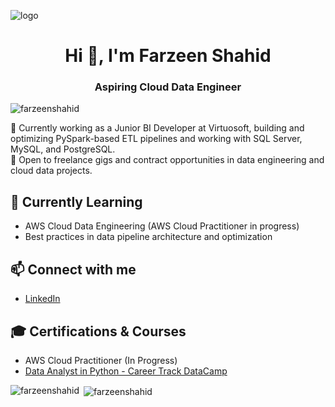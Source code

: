 ![logo](https://github.com/farzeenshahid/farzeenshahid/blob/main/Github%20Banner.png)
<h1 align="center">Hi 👋, I'm Farzeen Shahid</h1>
<h3 align="center">Aspiring Cloud Data Engineer </h3>



<p align="left"> <img src="https://komarev.com/ghpvc/?username=farzeenshahid&label=Profile%20views&color=0e75b6&style=flat" alt="farzeenshahid" /> </p>



🔭 Currently working as a Junior BI Developer at Virtuosoft, building and optimizing PySpark-based ETL pipelines and working with SQL Server, MySQL, and PostgreSQL.  
👯 Open to freelance gigs and contract opportunities in data engineering and cloud data projects.  

## 🚀 Currently Learning
- AWS Cloud Data Engineering (AWS Cloud Practitioner in progress)    
- Best practices in data pipeline architecture and optimization  

## 📫 Connect with me
- [LinkedIn](https://www.linkedin.com/in/farzeen-shahid-2233a2230/)

## 🎓 Certifications & Courses
- AWS Cloud Practitioner (In Progress)  
- [Data Analyst in Python - Career Track DataCamp](https://www.datacamp.com/statement-of-accomplishment/track/55d9a7425c3c28939654d70c82a799295729cc12?raw=1)

<p><img align="left" src="https://github-readme-stats.vercel.app/api/top-langs?username=farzeenshahid&show_icons=true&locale=en&layout=compact" alt="farzeenshahid" /></p>

<p>&nbsp;<img align="center" src="https://github-readme-stats.vercel.app/api?username=farzeenshahid&show_icons=true&locale=en" alt="farzeenshahid" /></p>


